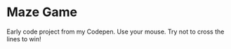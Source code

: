 # Maze Game
 Early code project from my Codepen.
 Use your mouse. Try not to cross the lines to win!